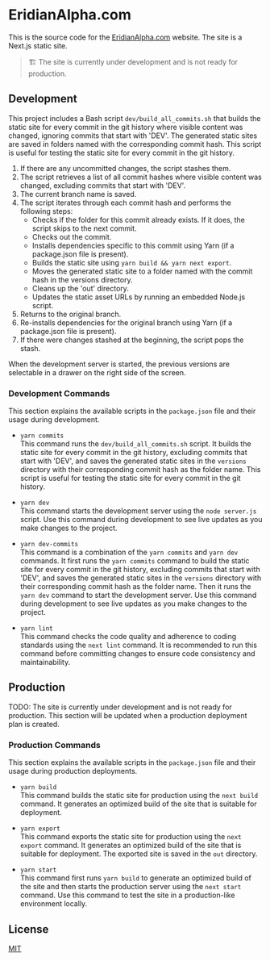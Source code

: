 # EridianAlpha.com

This is the source code for the [EridianAlpha.com](https://eridianalpha.com) website. The site is a Next.js static site.

> 🏗️ The site is currently under development and is not ready for production.

## Development

This project includes a Bash script `dev/build_all_commits.sh` that builds the static site for every commit in the git history where visible content was changed, ignoring commits that start with 'DEV'. The generated static sites are saved in folders named with the corresponding commit hash. This script is useful for testing the static site for every commit in the git history.

1. If there are any uncommitted changes, the script stashes them.
2. The script retrieves a list of all commit hashes where visible content was changed, excluding commits that start with 'DEV'.
3. The current branch name is saved.
4. The script iterates through each commit hash and performs the following steps:
    - Checks if the folder for this commit already exists. If it does, the script skips to the next commit.
    - Checks out the commit.
    - Installs dependencies specific to this commit using Yarn (if a package.json file is present).
    - Builds the static site using `yarn build && yarn next export`.
    - Moves the generated static site to a folder named with the commit hash in the versions directory.
    - Cleans up the 'out' directory.
    - Updates the static asset URLs by running an embedded Node.js script.
5. Returns to the original branch.
6. Re-installs dependencies for the original branch using Yarn (if a package.json file is present).
7. If there were changes stashed at the beginning, the script pops the stash.

When the development server is started, the previous versions are selectable in a drawer on the right side of the screen.

### Development Commands

This section explains the available scripts in the `package.json` file and their usage during development.

- `yarn commits`<br/>
This command runs the `dev/build_all_commits.sh` script. It builds the static site for every commit in the git history, excluding commits that start with 'DEV', and saves the generated static sites in the `versions` directory with their corresponding commit hash as the folder name. This script is useful for testing the static site for every commit in the git history.

- `yarn dev`<br/>
This command starts the development server using the `node server.js` script. Use this command during development to see live updates as you make changes to the project.

- `yarn dev-commits`<br/>
This command is a combination of the `yarn commits` and `yarn dev` commands. It first runs the `yarn commits` command to build the static site for every commit in the git history, excluding commits that start with 'DEV', and saves the generated static sites in the `versions` directory with their corresponding commit hash as the folder name. Then it runs the `yarn dev` command to start the development server. Use this command during development to see live updates as you make changes to the project.

- `yarn lint`<br/>
This command checks the code quality and adherence to coding standards using the `next lint` command. It is recommended to run this command before committing changes to ensure code consistency and maintainability.

## Production

TODO: The site is currently under development and is not ready for production. This section will be updated when a production deployment plan is created.

### Production Commands

This section explains the available scripts in the `package.json` file and their usage during production deployments.

- `yarn build`<br/>
This command builds the static site for production using the `next build` command. It generates an optimized build of the site that is suitable for deployment.

- `yarn export`<br/>
This command exports the static site for production using the `next export` command. It generates an optimized build of the site that is suitable for deployment. The exported site is saved in the `out` directory.

- `yarn start`<br/>
This command first runs `yarn build` to generate an optimized build of the site and then starts the production server using the `next start` command. Use this command to test the site in a production-like environment locally.

## License

[MIT](https://choosealicense.com/licenses/mit/)
